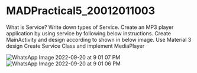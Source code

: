 # MADPractical5_20012011003

What is Service? Write down types of Service. Create an MP3 player application by using service by following below instructions.
Create MainActivity and design according to shown in below image. Use Material 3 design
Create Service Class and implement MediaPlayer 

![WhatsApp Image 2022-09-20 at 9 01 07 PM](https://user-images.githubusercontent.com/110647839/191302462-1bff3f33-8707-4225-9d3f-665d42ccd995.jpeg)
![WhatsApp Image 2022-09-20 at 9 01 06 PM](https://user-images.githubusercontent.com/110647839/191302476-263eb067-7720-4c3c-a86f-60a9b0653d53.jpeg)

